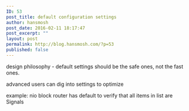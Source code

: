 ```yaml
---
ID: 53
post_title: default configuration settings
author: hansmosh
post_date: 2016-02-11 18:17:47
post_excerpt: ""
layout: post
permalink: http://blog.hansmosh.com/?p=53
published: false
---
```

design philosophy - default settings should be the safe ones, not the fast ones.

advanced users can dig into settings to optimize

example: nio block router has default to verify that all items in list are Signals